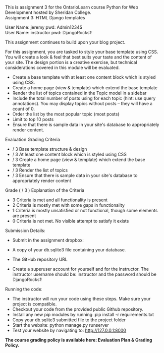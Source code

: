 This is assignment 3 for the OntarioLearn course Python for Web Development hosted by Sheridan College.  
Assignment 3: HTML Django templates

User Name: jeremy pwd: Admin1234$  
User Name: instructor pwd: DjangoRocks1!


This assignment continues to build upon your blog project.

For this assignment, you are tasked to style your base template using CSS. You will create a look & feel that best suits your taste and the content of your site. The design portion is a creative exercise, but technical considerations covered in this module will be evaluated.

- Create a base template with at least one content block which is styled using CSS.
- Create a home page (view & template) which extend the base template
- Render the list of topics contained in the Topic model in a sidebar
- Include the total number of posts using for each topic (hint: use query annotations). You may display topics without posts – they will have a count of 0.
- Order the list by the most popular topic (most posts)
- Limit to top 10 posts
- Ensure that there is sample data in your site's database to appropriately render content.

Evaluation
Grading 	Criteria
- / 3 	Base template structure & design
- / 3 	At least one content block which is styled using CSS
- / 3 	Create a home page (view & template) which extend the base template
- / 3 	Render the list of topics
- / 3 	Ensure that there is sample data in your site's database to appropriately render content

Grade ( / 3 ) 	Explanation of the Criteria
- 3 	Criteria is met and all functionality is present
- 2 	Criteria is mostly met with some gaps in functionality
- 1 	Criteria is mostly unsatisfied or not functional, though some elements are present
- 0 	Criteria is not met. No visible attempt to satisfy it exists

Submission Details:

 - Submit in the assignment dropbox:

  - A copy of your db.sqlite3 file containing your database.
  - The GitHub repository URL
  - Create a superuser account for yourself and for the instructor. The instructor username should be: instructor and the password should be DjangoRocks1!

Running the code:
- The instructor will run your code using these steps. Make sure your project is compatible.
- Checkout your code from the provided public Github repository. 
- Install any new pip modules by running: pip install -r requirements.txt 
- Copy your db.sqlite3 submitted file to the project folder 
- Start the website: python manage.py runserver
- Test your website by navigating to: http://127.0.0.1:8000

**The course grading policy is available here: Evaluation Plan & Grading Policy.**